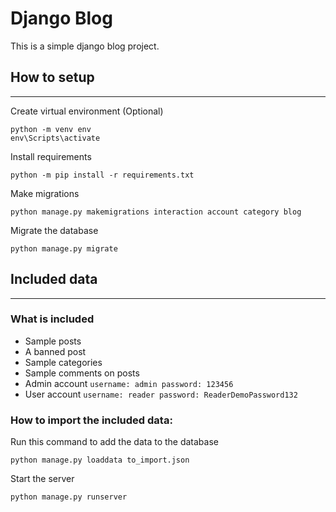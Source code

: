 # Django Blog

This is a simple django blog project.


## How to setup

____
Create virtual environment (Optional)
```shell
python -m venv env
env\Scripts\activate
```

Install requirements

```shell
python -m pip install -r requirements.txt
```

Make migrations
```shell
python manage.py makemigrations interaction account category blog
```

Migrate the database
```shell
python manage.py migrate
```

## Included data

---

### What is included 
- Sample posts
- A banned post
- Sample categories
- Sample comments on posts
- Admin account 
``username: admin
  password: 123456``
- User account 
``username: reader
  password: ReaderDemoPassword132``


### How to import the included data:
Run this command to add the data to the database
```shell
python manage.py loaddata to_import.json
```

Start the server
```shell
python manage.py runserver
```
